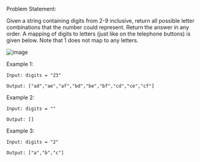 Problem Statement:

Given a string containing digits from 2-9 inclusive, return all possible letter combinations that the number could represent. Return the answer in any order.
A mapping of digits to letters (just like on the telephone buttons) is given below. Note that 1 does not map to any letters.

![image](https://github.com/mirchanv/Data-Structures-Algorithms/assets/137283854/ff9ba4eb-8b3d-4bb7-aaca-f0f545a3cc78)

Example 1:

    Input: digits = "23"
        
    Output: ["ad","ae","af","bd","be","bf","cd","ce","cf"]

Example 2:

    Input: digits = ""
  
    Output: []

Example 3:

    Input: digits = "2"
    
    Output: ["a","b","c"]

